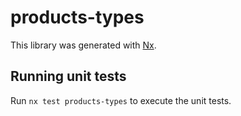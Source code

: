# products-types

This library was generated with [Nx](https://nx.dev).

## Running unit tests

Run `nx test products-types` to execute the unit tests.

